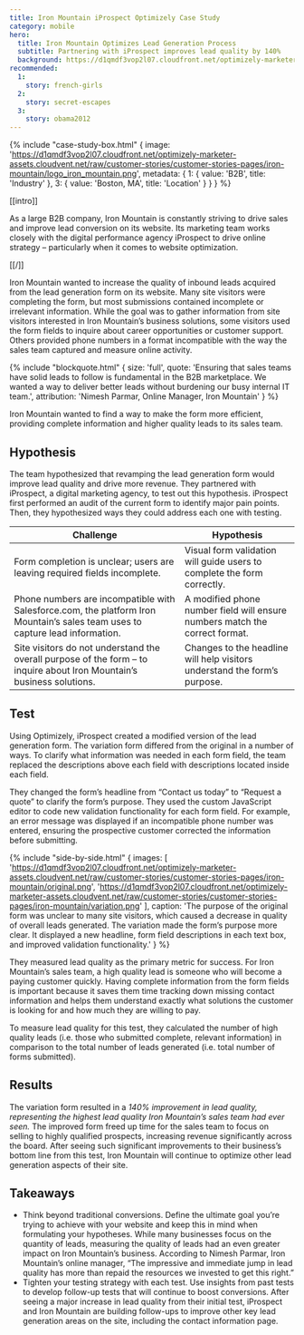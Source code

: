 ```yaml
---
title: Iron Mountain iProspect Optimizely Case Study
category: mobile
hero:
  title: Iron Mountain Optimizes Lead Generation Process
  subtitle: Partnering with iProspect improves lead quality by 140%
  background: https://d1qmdf3vop2l07.cloudfront.net/optimizely-marketer-assets.cloudvent.net/raw/customer-stories/customer-stories-pages/iron-mountain/ironmountain-hero.jpg
recommended:
  1:
    story: french-girls
  2:
    story: secret-escapes
  3:
    story: obama2012
---
```

{% include "case-study-box.html"
    {
    image: 'https://d1qmdf3vop2l07.cloudfront.net/optimizely-marketer-assets.cloudvent.net/raw/customer-stories/customer-stories-pages/iron-mountain/logo_iron_mountain.png',
    metadata: {
      1: {
        value: 'B2B',
        title: 'Industry'
      },
      3: {
        value: 'Boston, MA',
        title: 'Location'
      }
    }
  }
%}

[[intro]]

As a large B2B company, Iron Mountain is constantly striving to drive sales and improve lead conversion on its website. Its marketing team works closely with the digital performance agency iProspect to drive online strategy – particularly when it comes to website optimization.

[[/]]

Iron Mountain wanted to increase the quality of inbound leads acquired from the lead generation form on its website. Many site visitors were completing the form, but most submissions contained incomplete or irrelevant information. While the goal was to gather information from site visitors interested in Iron Mountain’s business solutions, some visitors used the form fields to inquire about career opportunities or customer support. Others provided phone numbers in a format incompatible with the way the sales team captured and measure online activity.

{% include "blockquote.html"
  {
    size: 'full',
    quote: 'Ensuring that sales teams have solid leads to follow is fundamental in the B2B marketplace. We wanted a way to deliver better leads without burdening our busy internal IT team.',
    attribution: 'Nimesh Parmar, Online Manager, Iron Mountain'
  }
%}

Iron Mountain wanted to find a way to make the form more efficient, providing complete information and higher quality leads to its sales team.

## Hypothesis

The team hypothesized that revamping the lead generation form would improve lead quality and drive more revenue. They partnered with iProspect, a digital marketing agency, to test out this hypothesis. iProspect first performed an audit of the current form to identify major pain points. Then, they hypothesized ways they could address each one with testing.

Challenge  | Hypothesis
---------- | -------------
Form completion is unclear; users are leaving required fields incomplete. | Visual form validation will guide users to complete the form correctly.
Phone numbers are incompatible with Salesforce.com, the platform Iron Mountain’s sales team uses to capture lead information. | A modified phone number field will ensure numbers match the correct format.
Site visitors do not understand the overall purpose of the form – to inquire about Iron Mountain’s business solutions. | Changes to the headline will help visitors understand the form’s purpose.

## Test

Using Optimizely, iProspect created a modified version of the lead generation form. The variation form differed from the original in a number of ways. To clarify what information was needed in each form field, the team replaced the descriptions above each field with descriptions located inside each field.

They changed the form’s headline from “Contact us today” to “Request a quote” to clarify the form’s purpose. They used the custom JavaScript editor to code new validation functionality for each form field. For example, an error message was displayed if an incompatible phone number was entered, ensuring the prospective customer corrected the information before submitting.

{% include "side-by-side.html"
  {
    images: [
      'https://d1qmdf3vop2l07.cloudfront.net/optimizely-marketer-assets.cloudvent.net/raw/customer-stories/customer-stories-pages/iron-mountain/original.png',
      'https://d1qmdf3vop2l07.cloudfront.net/optimizely-marketer-assets.cloudvent.net/raw/customer-stories/customer-stories-pages/iron-mountain/variation.png'
    ],
    caption: 'The purpose of the original form was unclear to many site visitors, which caused a decrease in quality of overall leads generated. The variation made the form’s purpose more clear. It displayed a new headline, form field descriptions in each text box, and improved validation functionality.'
  }
%}

They measured lead quality as the primary metric for success. For Iron Mountain’s sales team, a high quality lead is someone who will become a paying customer quickly. Having complete information from the form fields is important because it saves them time tracking down missing contact information and helps them understand exactly what solutions the customer is looking for and how much they are willing to pay.

To measure lead quality for this test, they calculated the number of high quality leads (i.e. those who submitted complete, relevant information) in comparison to the total number of leads generated (i.e. total number of forms submitted).

## Results

The variation form resulted in a *140% improvement in lead quality, representing the highest lead quality Iron Mountain’s sales team had ever seen.* The improved form freed up time for the sales team to focus on selling to highly qualified prospects, increasing revenue significantly across the board. After seeing such significant improvements to their business’s bottom line from this test, Iron Mountain will continue to optimize other lead generation aspects of their site.

## Takeaways

* Think beyond traditional conversions. Define the ultimate goal you’re trying to achieve with your website and keep this in mind when formulating your hypotheses. While many businesses focus on the quantity of leads, measuring the quality of leads had an even greater impact on Iron Mountain’s business. According to Nimesh Parmar, Iron Mountain’s online manager, “The impressive and immediate jump in lead quality has more than repaid the resources we invested to get this right.”
* Tighten your testing strategy with each test. Use insights from past tests to develop follow-up tests that will continue to boost conversions. After seeing a major increase in lead quality from their initial test, iProspect and Iron Mountain are building follow-ups to improve other key lead generation areas on the site, including the contact information page.
